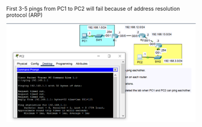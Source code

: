First 3-5 pings from PC1 to PC2 will fail because of address resolution protocol (ARP)

![](day11.png)
